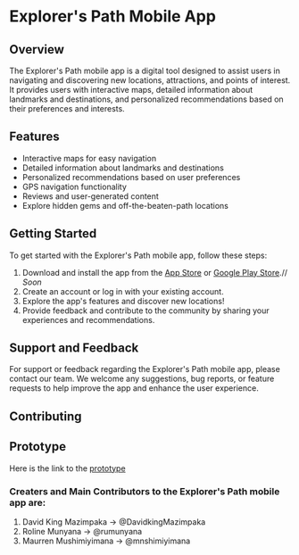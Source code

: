 # Explorer's Path Mobile App

## Overview

The Explorer's Path mobile app is a digital tool designed to assist users in navigating and discovering new locations, attractions, and points of interest. It provides users with interactive maps, detailed information about landmarks and destinations, and personalized recommendations based on their preferences and interests.

## Features

- Interactive maps for easy navigation
- Detailed information about landmarks and destinations
- Personalized recommendations based on user preferences
- GPS navigation functionality
- Reviews and user-generated content
- Explore hidden gems and off-the-beaten-path locations

## Getting Started

To get started with the Explorer's Path mobile app, follow these steps:

1. Download and install the app from the [App Store](link) or [Google Play Store](link).// *Soon*
2. Create an account or log in with your existing account.
3. Explore the app's features and discover new locations!
4. Provide feedback and contribute to the community by sharing your experiences and recommendations.

## Support and Feedback

For support or feedback regarding the Explorer's Path mobile app, please contact our team. We welcome any suggestions, bug reports, or feature requests to help improve the app and enhance the user experience.

## Contributing

## Prototype
Here is the link to the [prototype](https://roline-umunyanas-team.adalo.com/explorer-s-path-app?_gl=1%2Angq6bm%2A_ga%2AMTI3MDIwMjIxLjE3MDYzNjAzNTA.%2A_ga_SWT45DV35L%2AMTcwNjQ2OTQ4MC43LjEuMTcwNjQ3MDE2Ni41NS4wLjA.&target=7cl9fwss4j5ag8kpvnca8wn8s&params=%7B%7D)

### Creaters and Main Contributors to the Explorer's Path mobile app are:

1. David King Mazimpaka -> @DavidkingMazimpaka
2. Roline Munyana -> @rumunyana
3. Maurren Mushimiyimana -> @mnshimiyimana 
